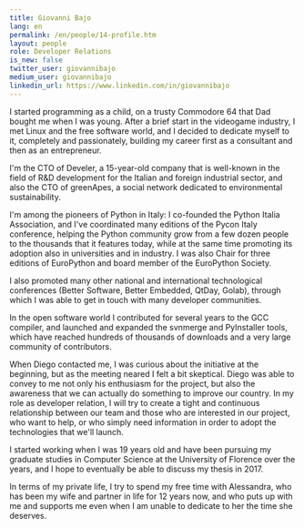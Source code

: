 ```yaml
---
title: Giovanni Bajo
lang: en
permalink: /en/people/14-profile.htm
layout: people
role: Developer Relations
is_new: false
twitter_user: giovannibajo
medium_user: giovannibajo
linkedin_url: https://www.linkedin.com/in/giovannibajo
---
```

I started programming as a child, on a trusty Commodore 64 that Dad bought me when I was young. After a brief start in the videogame industry, I met Linux and the free software world, and I decided to dedicate myself to it, completely and passionately, building my career first as a consultant and then as an entrepreneur.

I'm the CTO of Develer, a 15-year-old company that is well-known in the field of R&D development for the Italian and foreign industrial sector, and also the CTO of greenApes, a social network dedicated to environmental sustainability.

I'm among the pioneers of Python in Italy: I co-founded the Python Italia Association, and I've coordinated many editions of the Pycon Italy conference, helping the Python community grow from a few dozen people to the thousands that it features today, while at the same time promoting its adoption also in universities and in industry. I was also Chair for three editions of EuroPython and board member of the EuroPython Society.

I also promoted many other national and international technological conferences (Better Software, Better Embedded, QtDay, Golab), through which I was able to get in touch with many developer communities.

In the open software world I contributed for several years to the GCC compiler, and launched and expanded the svnmerge and PyInstaller tools, which have reached hundreds of thousands of downloads and a very large community of contributors.

When Diego contacted me, I was curious about the initiative at the beginning, but as the meeting neared I felt a bit skeptical. Diego was able to convey to me not only his enthusiasm for the project, but also the awareness that we can actually do something to improve our country. In my role as developer relation, I will try to create a tight and continuous relationship between our team and those who are interested in our project, who want to help, or who simply need information in order to adopt the technologies that we'll launch.

I started working when I was 19 years old and have been pursuing my graduate studies in Computer Science at the University of Florence over the years, and I hope to eventually be able to discuss my thesis in 2017.

In terms of my private life, I try to spend my free time with Alessandra, who has been my wife and partner in life for 12 years now, and who puts up with me and supports me even when I am unable to dedicate to her the time she deserves.
